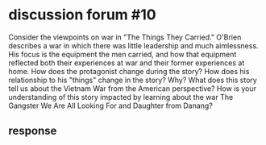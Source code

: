 # discussion forum #10

Consider the viewpoints on war in "The Things They Carried."  O'Brien describes a war in which there was little leadership and much aimlessness. His focus is the equipment the men carried, and how that equipment reflected both their experiences at war and their former experiences at home. How does the protagonist change during the story? How does his relationship to his "things" change in the story? Why? What does this story tell us about the Vietnam War from the American perspective? How is your understanding of this story impacted by learning about the war The Gangster We Are All Looking For and Daughter from Danang?

## response

